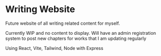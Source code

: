 # Writing Website

Future website of all writing related content for myself.

Currently WIP and no content to display.
Will have an admin registration system to post new chapters for works that I am updating regularly

Using React, Vite, Tailwind, Node with Express
